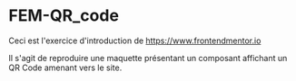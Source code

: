 # FEM-QR_code
Ceci est l'exercice d'introduction de https://www.frontendmentor.io 

Il s'agit de reproduire une maquette présentant un composant affichant un QR Code amenant vers le site.